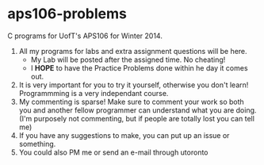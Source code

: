 aps106-problems
===============

C programs for UofT's APS106 for Winter 2014.

1. All my programs for labs and extra assignment questions will be here.
    * My Lab will be posted after the assigned time. No cheating!
    * I **HOPE** to have the Practice Problems done within he day it comes out.
2. It is very important for you to try it yourself, otherwise you don't learn! Programmming is a very independant course.
3. My commenting is sparse! Make sure to comment your work so both you and another fellow programmer can understand what you are doing. (I'm purposely not commenting, but if people are totally lost you can tell me)
4. If you have any suggestions to make, you can put up an issue or something.
5. You could also PM me or send an e-mail through utoronto

